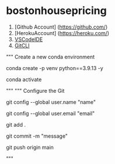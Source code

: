 # bostonhousepricing

1. [Github Account] (https://github.com/)
2. [HerokuAccount]  (https://heroku.com/)
3. [VSCodeIDE](https://code.visualstudio.com/)
4. [GitCLI](https://cli.github.com/)

"""
Create a new conda environment

conda create -p venv python==3.9.13 -y

conda activate

"""
"""
Configure the Git

git config --global user.name "name"     

git config --global user.email "email"

git add .

git commit -m "message"

git push origin main

"""